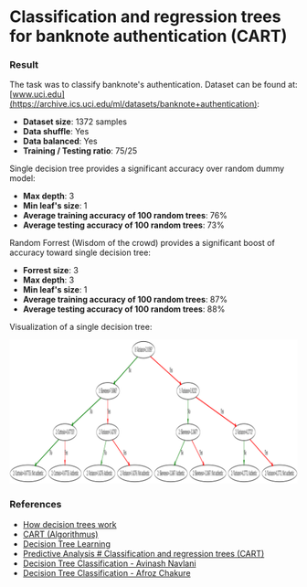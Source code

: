 # Classification and regression trees for banknote authentication (CART)

### Result
The task was to classify banknote's authentication. Dataset can be found at: [www.uci.edu](https://archive.ics.uci.edu/ml/datasets/banknote+authentication):
- **Dataset size**: 1372 samples
- **Data shuffle**: Yes
- **Data balanced**: Yes
- **Training / Testing ratio**: 75/25

Single decision tree provides a significant accuracy over random dummy model:
- **Max depth**: 3
- **Min leaf's size**: 1
- **Average training accuracy of 100 random trees**: 76%
- **Average testing accuracy of 100 random trees**: 73% 

Random Forrest (Wisdom of the crowd) provides a significant boost of accuracy toward single decision tree:
- **Forrest size**: 3
- **Max depth**: 3
- **Min leaf's size**: 1
- **Average training accuracy of 100 random trees**: 87%
- **Average testing accuracy of 100 random trees**: 88% 

Visualization of a single decision tree:

![](data/output.png)

### References
- [How decision trees work](https://www.youtube.com/watch?v=9w16p4QmkAI)
- [CART (Algorithmus)](https://de.wikipedia.org/wiki/CART_(Algorithmus))
- [Decision Tree Learning](https://en.wikipedia.org/wiki/Decision_tree_learning)
- [Predictive Analysis # Classification and regression trees (CART)](https://en.wikipedia.org/wiki/Predictive_analytics#Classification_and_regression_trees_.28CART.29)
- [Decision Tree Classification - Avinash Navlani](https://www.datacamp.com/community/tutorials/decision-tree-classification-python)
- [Decision Tree Classification - Afroz Chakure](https://towardsdatascience.com/decision-tree-classification-de64fc4d5aac)
